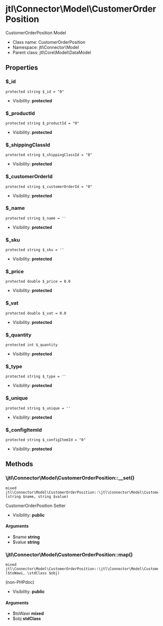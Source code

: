jtl\Connector\Model\CustomerOrderPosition
===============

CustomerOrderPosition Model




* Class name: CustomerOrderPosition
* Namespace: jtl\Connector\Model
* Parent class: jtl\Core\Model\DataModel





Properties
----------


### $_id

```
protected string $_id = "0"
```





* Visibility: **protected**


### $_productId

```
protected string $_productId = "0"
```





* Visibility: **protected**


### $_shippingClassId

```
protected string $_shippingClassId = "0"
```





* Visibility: **protected**


### $_customerOrderId

```
protected string $_customerOrderId = "0"
```





* Visibility: **protected**


### $_name

```
protected string $_name = ''
```





* Visibility: **protected**


### $_sku

```
protected string $_sku = ''
```





* Visibility: **protected**


### $_price

```
protected double $_price = 0.0
```





* Visibility: **protected**


### $_vat

```
protected double $_vat = 0.0
```





* Visibility: **protected**


### $_quantity

```
protected int $_quantity
```





* Visibility: **protected**


### $_type

```
protected string $_type = ''
```





* Visibility: **protected**


### $_unique

```
protected string $_unique = ''
```





* Visibility: **protected**


### $_configItemId

```
protected string $_configItemId = "0"
```





* Visibility: **protected**


Methods
-------


### \jtl\Connector\Model\CustomerOrderPosition::__set()

```
mixed jtl\Connector\Model\CustomerOrderPosition::\jtl\Connector\Model\CustomerOrderPosition::__set()(string $name, string $value)
```

CustomerOrderPosition Setter



* Visibility: **public**

#### Arguments

* $name **string**
* $value **string**



### \jtl\Connector\Model\CustomerOrderPosition::map()

```
mixed jtl\Connector\Model\CustomerOrderPosition::\jtl\Connector\Model\CustomerOrderPosition::map()($toWawi, \stdClass $obj)
```

(non-PHPdoc)



* Visibility: **public**

#### Arguments

* $toWawi **mixed**
* $obj **stdClass**


